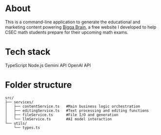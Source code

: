 # About

This is a command-line application to generate the educational and marketing content powering [Bigga Brain](https://www.biggabrain.com), a free website I developed to help CSEC math students prepare for their upcoming math exams. 

# Tech stack

TypeScript
Node.js
Gemini API
OpenAI API

# Folder structure

```
src/
├── services/
│   ├── contentService.ts   #Main business logic orchestration
│   ├── editingService.ts   #Text processing and editing functions
│   ├── fileService.ts      #File I/O and generation
│   └── llmService.ts       #AI model interaction
└── utils/
    └── types.ts
```